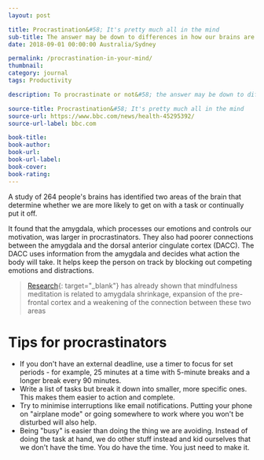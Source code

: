 ```yaml
---
layout: post

title: Procrastination&#58; It's pretty much all in the mind
sub-title: The answer may be down to differences in how our brains are wired, a study suggests.
date: 2018-09-01 00:00:00 Australia/Sydney

permalink: /procrastination-in-your-mind/
thumbnail:
category: journal
tags: Productivity

description: To procrastinate or not&#58; the answer may be down to differences in how our brains are wired, a study suggests.

source-title: Procrastination&#58; It's pretty much all in the mind
source-url: https://www.bbc.com/news/health-45295392/
source-url-label: bbc.com

book-title:
book-author:
book-url:
book-url-label:
book-cover:
book-rating:
---
```


A study of 264 people's brains has identified two areas of the brain that determine whether we are more likely to get on with a task or continually put it off.

It found that the amygdala, which processes our emotions and controls our motivation, was larger in procrastinators. They also had poorer connections between the amygdala and the dorsal anterior cingulate cortex (DACC). The DACC uses information from the amygdala and decides what action the body will take. It helps keep the person on track by blocking out competing emotions and distractions.

> [Research](http://journals.plos.org/plosone/article?id=10.1371/journal.pone.0064574){: target="\_blank"} has already shown that mindfulness meditation is related to amygdala shrinkage, expansion of the pre-frontal cortex and a weakening of the connection between these two areas

# Tips for procrastinators

- If you don't have an external deadline, use a timer to focus for set periods - for example, 25 minutes at a time with 5-minute breaks and a longer break every 90 minutes.
- Write a list of tasks but break it down into smaller, more specific ones. This makes them easier to action and complete.
- Try to minimise interruptions like email notifications. Putting your phone on "airplane mode" or going somewhere to work where you won't be disturbed will also help.
- Being "busy" is easier than doing the thing we are avoiding. Instead of doing the task at hand, we do other stuff instead and kid ourselves that we don't have the time. You do have the time. You just need to make it.
